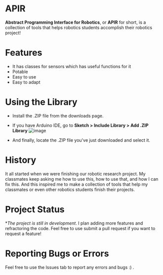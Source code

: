 # APIR
**Abstract Programming Interface for Robotics**, or **APIR** for short, is a collection of tools that helps robotics students accomplish their robotics project!

# Features
- It has classes for sensors which has useful functions for it
- Potable
- Easy to use
- Easy to adapt

# Using the Library
- Install the .ZIP file from the downloads page.

- If you have Arduino IDE, go to **Sketch > Include Library > Add .ZIP Library**
![image](https://user-images.githubusercontent.com/79918051/235280104-cad9c829-4d14-4910-9f49-2e85e458fb63.png)

- And finally, locate the .ZIP file you've just downloaded and select it.

# History
It all started when we were finishing our robotic research project. My classmates keep asking me how to use this, how to use that, and how I can fix this. And this inspired me to make a collection of tools that help my classmates or even other robotics students finish their projects.

# Project Status
**The project is still in development*. I plan adding more features and refractoring the code. Feel free to use submit a pull request if you want to request a feature!

# Reporting Bugs or Errors
Feel free to use the Issues tab to report any errors and bugs :) .

